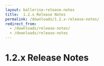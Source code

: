 ```yaml
---
layout: ballerina-release-notes
title:  1.2.x Release Notes
permalink: /downloads/1.2.x-release-notes/
redirect_from:
  - /downloads/release-notes/
  - /downloads/release-notes
---
```

<script src="{{ "/js/release_notes/all_release_notes.js" | prepend: site.baseurl }}"></script>

<h1 id="stable-release-notes">1.2.x Release Notes</h1>
<style>
li.cVersionItem  {display: none !important;  }
</style>
